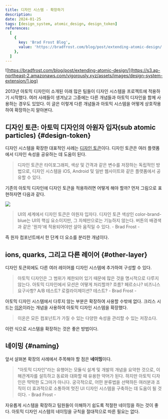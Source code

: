 ```yaml
---
title: 디자인 시스템 - 확장하기
description:
date: 2024-01-25
tags: [design_system, atomic_design, design_token]
references:
  [
    {
      key: 'Brad Frost Blog',
      value: 'https://bradfrost.com/blog/post/extending-atomic-design/',
    },
  ]
---
```


![https://bradfrost.com/blog/post/extending-atomic-design/](https://s3.ap-northeast-2.amazonaws.com/vigorously.xyz/assets/images/design-system-extension/1.jpg)

2013년 아토믹 디자인이 소개된 이래 많은 팀들이 디자인 시스템을 프로젝트에 적용하기 시작했다. 여러 사례들이 생겨났고 그중에는 다른 개념들과 아토믹 디자인을 함께 사용하는 경우도 있었다. 이 글은 이렇게 다른 개념들과 아토믹 시스템을 어떻게 상호작용하여 확장하는지 알아본다.

## 디자인 토큰: 아토믹 디자인의 아원자 입자(sub atomic particles) {#design-token}

디자인 시스템을 확장한 대표적인 사례는 [디자인 토큰]()이다. 디자인 토큰은 여러 플랫폼에서 디자인 속성을 공유하는 데 도움이 된다.

> 디자인 토큰은 타이포그래피, 색상 및 간격과 같은 변수를 저장하는 독립적인 방법으로, 디자인 시스템을 iOS, Android 및 일반 웹사이트와 같은 플랫폼에서 공유할 수 있다.

기존의 아토믹 디자인에 디자인 토큰을 적용하려면 어떻게 해야 할까? 먼저 그림으로 표현하자면 다음과 같다.

![](https://s3.ap-northeast-2.amazonaws.com/vigorously.xyz/assets/images/design-system-extension/2.png)

> UI의 세계에서 디자인 토큰은 아원자 입자다. 디자인 토큰 색상인 color-brand-blue는 UI의 핵심 요소이지만, 그 자체만으로는 기능하지 않는다. 버튼의 배경색과 같은 '원자'에 적용되어야만 살아 움직일 수 있다. - Brad Frost -

즉 원자 컴포넌트에서 한 단계 더 요소를 분리한 개념이다.

## ions, quarks, 그리고 다른 레이어 {#other-layer}

디자인 토큰외에도 다른 여러 레이어를 디자인 시스템에 추가하여 구성할 수 있다.

> 아토믹 디자인은 그 범위가 제한되어 있기 때문에 많은 것을 명시적으로 다루지 않는다. 아토믹 디자인에서 모션은 어떻게 처리할까? 흐름? 페르소나? 비즈니스 요구사항? A/B 테스트? 로컬라이제이션? 테스트? - Brad Frost -

아토믹 디자인 시스템에서 다루지 않는 부분은 확장하여 사용할 수밖에 없다. 크리스 시드는 [이온](https://www.cjcid.com/essays/ions-introduction/)이라는 개념을 사용하여 아토믹 디자인 시스템을 확장했다.

> 이온은 모든 컴포넌트가 가질 수 있는 다양한 속성을 관리할 수 있는 저장소다.

이런 식으로 시스템을 확장하는 것은 좋은 방법이다.

## 네이밍 {#naming}

앞서 살펴본 확장의 사례에서 주목해야 할 점은 **네이밍**이다.

> "아토믹 디자인"라는 유행어는 모듈식 설계 및 개발의 개념을 요약한 것으로, 이해관계자를 설득하고 동료와 대화할 때 유용한 약어가 된다. 하지만 아토믹 디자인은 딱딱한 도그마가 아니다. 궁극적으로, 어떤 분류법을 선택하든 여러분과 조직이 더 효과적으로 소통하여 멋진 UI 디자인 시스템을 구축하는 데 도움이 될 것이다. - Brad Frost -

자유롭게 시스템을 확장하고 팀원들이 이해하기 쉽도록 적절한 네이밍을 하는 것이 좋다. 아토믹 디자인 시스템의 네이밍을 규칙을 절대적으로 따른 필요는 없다.
